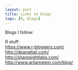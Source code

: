 ```yaml
---
layout: post
title: Links to blogs
tags: [R, blogs]
---
```


Blogs I follow:

R stuff:  
https://www.r-bloggers.com/    
http://deanattali.com/    
http://sharpsightlabs.com/    
http://www.arilamstein.com/blog/    
